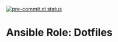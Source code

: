 [![pre-commit.ci status](https://results.pre-commit.ci/badge/github/kmezynski/ansible-role-dotfiles/master.svg)](https://results.pre-commit.ci/latest/github/kmezynski/ansible-role-dotfiles/master)

# Ansible Role: Dotfiles
